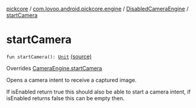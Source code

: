 [pickcore](../../index.md) / [com.lovoo.android.pickcore.engine](../index.md) / [DisabledCameraEngine](index.md) / [startCamera](./start-camera.md)

# startCamera

`fun startCamera(): `[`Unit`](https://kotlinlang.org/api/latest/jvm/stdlib/kotlin/-unit/index.html) [(source)](https://github.com/lovoo/android-pickpic/blob/master/pickcore/pickcore/src/main/kotlin/com/lovoo/android/pickcore/engine/DisabledCameraEngine.kt#L32)

Overrides [CameraEngine.startCamera](../../com.lovoo.android.pickcore.contract/-camera-engine/start-camera.md)

Opens a camera intent to receive a captured image.

If isEnabled return true this should also be able to start a camera intent,
if isEnabled returns false this can be empty then.

